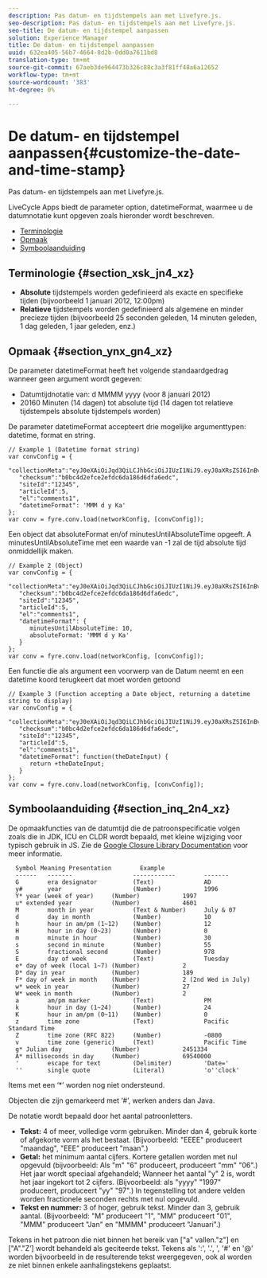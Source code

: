 ```yaml
---
description: Pas datum- en tijdstempels aan met Livefyre.js.
seo-description: Pas datum- en tijdstempels aan met Livefyre.js.
seo-title: De datum- en tijdstempel aanpassen
solution: Experience Manager
title: De datum- en tijdstempel aanpassen
uuid: 632ea405-56b7-4664-8d2b-0dd0a7611bd8
translation-type: tm+mt
source-git-commit: 67aeb3de964473b326c88c3a3f81ff48a6a12652
workflow-type: tm+mt
source-wordcount: '383'
ht-degree: 0%

---
```



# De datum- en tijdstempel aanpassen{#customize-the-date-and-time-stamp}

Pas datum- en tijdstempels aan met Livefyre.js.

LiveCycle Apps biedt de parameter option, datetimeFormat, waarmee u de datumnotatie kunt opgeven zoals hieronder wordt beschreven.

* [Terminologie](#c_date_time_stamp/section_xsk_jn4_xz)
* [Opmaak](#c_date_time_stamp/section_ynx_gn4_xz)
* [Symboolaanduiding](#c_date_time_stamp/section_inq_2n4_xz)

## Terminologie {#section_xsk_jn4_xz}

* **Absolute** tijdstempels worden gedefinieerd als exacte en specifieke tijden (bijvoorbeeld 1 januari 2012, 12:00pm)
* **Relatieve** tijdstempels worden gedefinieerd als algemene en minder precieze tijden (bijvoorbeeld 25 seconden geleden, 14 minuten geleden, 1 dag geleden, 1 jaar geleden, enz.)

## Opmaak {#section_ynx_gn4_xz}

De parameter datetimeFormat heeft het volgende standaardgedrag wanneer geen argument wordt gegeven:

* Datumtijdnotatie van: d MMMM yyyy (voor 8 januari 2012)
* 20160 Minuten (14 dagen) tot absolute tijd (14 dagen tot relatieve tijdstempels absolute tijdstempels worden)

De parameter datetimeFormat accepteert drie mogelijke argumenttypen: datetime, format en string.

```
// Example 1 (Datetime format string)  
var convConfig = { 
   "collectionMeta":"eyJ0eXAiOiJqd3QiLCJhbGciOiJIUzI1NiJ9.eyJ0aXRsZSI6InBvc3QgMiIsInVybCI6Imh0dHA6XC9cL29yYW5nZXNhcmVncmVhdC5jb21cL3VzZWExcDcwXzEyXC8_cD01IiwidGFncyI6IiIsImNoZWNrc3VtIjoiYjBiYzRkMmVmY2UyZWZkYzZkYTE4NmQ2ZGZhNmVkYzAiLCJhcnRpY2xlSWQiOjV9.XZJTJgwpiFZCQ6dv8vvl91sMbFSJndzZPTHhmtOaImo", 
   "checksum":"b0bc4d2efce2efdc6da186d6dfa6edc", 
   "siteId":"12345", 
   "articleId":5, 
   "el":"comments1", 
   "datetimeFormat": 'MMM d y Ka' 
}; 
var conv = fyre.conv.load(networkConfig, [convConfig]);
```

Een object dat absoluteFormat en/of minutesUntilAbsoluteTime opgeeft. A minutesUntilAbsoluteTime met een waarde van -1 zal de tijd absolute tijd onmiddellijk maken.

```
// Example 2 (Object)  
var convConfig = { 
   "collectionMeta":"eyJ0eXAiOiJqd3QiLCJhbGciOiJIUzI1NiJ9.eyJ0aXRsZSI6InBvc3QgMiIsInVybCI6Imh0dHA6XC9cL29yYW5nZXNhcmVncmVhdC5jb21cL3VzZWExcDcwXzEyXC8_cD01IiwidGFncyI6IiIsImNoZWNrc3VtIjoiYjBiYzRkMmVmY2UyZWZkYzZkYTE4NmQ2ZGZhNmVkYzAiLCJhcnRpY2xlSWQiOjV9.XZJTJgwpiFZCQ6dv8vvl91sMbFSJndzZPTHhmtOaImo", 
   "checksum":"b0bc4d2efce2efdc6da186d6dfa6edc", 
   "siteId":"12345", 
   "articleId":5, 
   "el":"comments1", 
   "datetimeFormat": { 
      minutesUntilAbsoluteTime: 10, 
      absoluteFormat: 'MMM d y Ka' 
   } 
};  
var conv = fyre.conv.load(networkConfig, [convConfig]);
```

Een functie die als argument een voorwerp van de Datum neemt en een datetime koord terugkeert dat moet worden getoond

```
// Example 3 (Function accepting a Date object, returning a datetime string to display) 
var convConfig = { 
   "collectionMeta":"eyJ0eXAiOiJqd3QiLCJhbGciOiJIUzI1NiJ9.eyJ0aXRsZSI6InBvc3QgMiIsInVybCI6Imh0dHA6XC9cL29yYW5nZXNhcmVncmVhdC5jb21cL3VzZWExcDcwXzEyXC8_cD01IiwidGFncyI6IiIsImNoZWNrc3VtIjoiYjBiYzRkMmVmY2UyZWZkYzZkYTE4NmQ2ZGZhNmVkYzAiLCJhcnRpY2xlSWQiOjV9.XZJTJgwpiFZCQ6dv8vvl91sMbFSJndzZPTHhmtOaImo", 
   "checksum":"b0bc4d2efce2efdc6da186d6dfa6edc", 
   "siteId":"12345", 
   "articleId":5, 
   "el":"comments1", 
   "datetimeFormat": function(theDateInput) { 
      return +theDateInput; 
   } 
};  
var conv = fyre.conv.load(networkConfig, [convConfig]);
```

## Symboolaanduiding {#section_inq_2n4_xz}

De opmaakfuncties van de datumtijd die de patroonspecificatie volgen zoals die in JDK, ICU en CLDR wordt bepaald, met kleine wijziging voor typisch gebruik in JS. Zie de [Google Closure Library Documentation](https://developers.google.com/closure/library/docs/overview) voor meer informatie.

```
  Symbol Meaning Presentation        Example 
  ------   -------                 ------------        ------- 
  G        era designator          (Text)              AD 
  y#       year                    (Number)            1996 
  Y* year (week of year)     (Number)            1997 
  u* extended year           (Number)            4601 
  M        month in year           (Text & Number)     July & 07 
  d        day in month            (Number)            10 
  h        hour in am/pm (1~12)    (Number)            12 
  H        hour in day (0~23)      (Number)            0 
  m        minute in hour          (Number)            30 
  s        second in minute        (Number)            55 
  S        fractional second       (Number)            978 
  E        day of week             (Text)              Tuesday 
  e* day of week (local 1~7) (Number)            2 
  D* day in year             (Number)            189 
  F* day of week in month    (Number)            2 (2nd Wed in July) 
  w* week in year            (Number)            27 
  W* week in month           (Number)            2 
  a        am/pm marker            (Text)              PM 
  k        hour in day (1~24)      (Number)            24 
  K        hour in am/pm (0~11)    (Number)            0 
  z        time zone               (Text)              Pacific Standard Time 
  Z        time zone (RFC 822)     (Number)            -0800 
  v        time zone (generic)     (Text)              Pacific Time 
  g* Julian day              (Number)            2451334 
  A* milliseconds in day     (Number)            69540000 
  '        escape for text         (Delimiter)         'Date=' 
  ''       single quote            (Literal)           'o''clock'
```

Items met een ‘*’ worden nog niet ondersteund.

Objecten die zijn gemarkeerd met ‘#’, werken anders dan Java.

De notatie wordt bepaald door het aantal patroonletters.

* **Tekst:** 4 of meer, volledige vorm gebruiken. Minder dan 4, gebruik korte of afgekorte vorm als het bestaat. (Bijvoorbeeld: &quot;EEEE&quot; produceert &quot;maandag&quot;, &quot;EEE&quot; produceert &quot;maan&quot;.)
* **Getal:** het minimum aantal cijfers. Kortere getallen worden met nul opgevuld (bijvoorbeeld: Als &quot;m&quot; &quot;6&quot; produceert, produceert &quot;mm&quot; &quot;06&quot;.) Het jaar wordt speciaal afgehandeld; Wanneer het aantal &quot;y&quot; 2 is, wordt het jaar ingekort tot 2 cijfers. (Bijvoorbeeld: als &quot;yyyy&quot; &quot;1997&quot; produceert, produceert &quot;yy&quot; &quot;97&quot;.) In tegenstelling tot andere velden worden fractionele seconden rechts met nul opgevuld.
* **Tekst en nummer:** 3 of hoger, gebruik tekst. Minder dan 3, gebruik aantal. (Bijvoorbeeld: &quot;M&quot; produceert &quot;1&quot;, &quot;MM&quot; produceert &quot;01&quot;, &quot;MMM&quot; produceert &quot;Jan&quot; en &quot;MMMM&quot; produceert &quot;Januari&quot;.)

Tekens in het patroon die niet binnen het bereik van [&quot;a&quot; vallen.&quot;z&quot;] en [&quot;A&quot;.&quot;Z’] wordt behandeld als geciteerde tekst. Tekens als &#39;:&#39;, &#39;.&#39;, &#39;, &#39;#&#39; en &#39;@&#39; worden bijvoorbeeld in de resulterende tekst weergegeven, ook al worden ze niet binnen enkele aanhalingstekens geplaatst.
